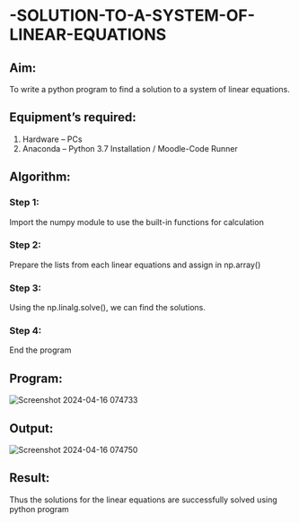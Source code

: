 # -SOLUTION-TO-A-SYSTEM-OF-LINEAR-EQUATIONS
## Aim:
To write a python program to find a solution to a system of linear equations.
## Equipment’s required:
1. 	Hardware – PCs
2. 	Anaconda – Python 3.7 Installation / Moodle-Code Runner
## Algorithm:
### Step 1: 
Import the numpy module to use the built-in functions for calculation
### Step 2: 
Prepare the lists from each linear equations and assign in np.array()
### Step 3: 
Using the np.linalg.solve(), we can find the solutions.
### Step 4: 
End the program
## Program:
![Screenshot 2024-04-16 074733](https://github.com/thunderantony/-SOLUTION-TO-A-SYSTEM-OF-LINEAR-EQUATIONS/assets/149364638/ee87581b-7ca4-4edf-96bf-f0ed60dc803d)

## Output:
![Screenshot 2024-04-16 074750](https://github.com/thunderantony/-SOLUTION-TO-A-SYSTEM-OF-LINEAR-EQUATIONS/assets/149364638/111da7f7-7006-447f-ad00-03a92e82ab43)

## Result: 
Thus the solutions for the linear equations are successfully solved using python program


